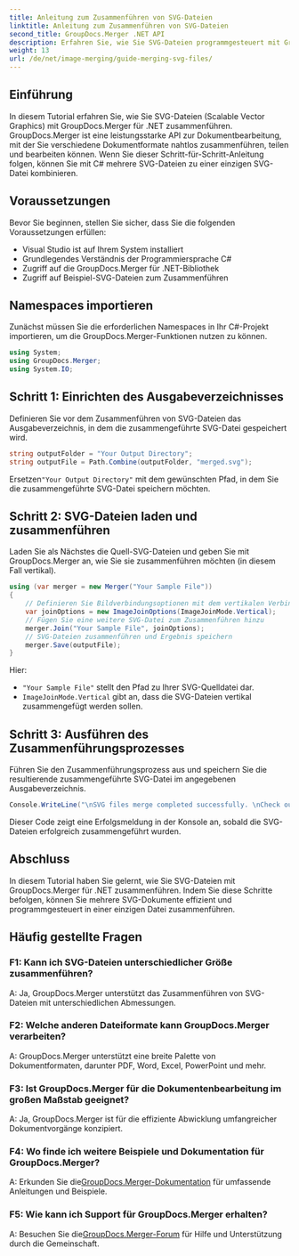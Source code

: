 ```yaml
---
title: Anleitung zum Zusammenführen von SVG-Dateien
linktitle: Anleitung zum Zusammenführen von SVG-Dateien
second_title: GroupDocs.Merger .NET API
description: Erfahren Sie, wie Sie SVG-Dateien programmgesteuert mit GroupDocs.Merger für .NET zusammenführen. Kombinieren Sie mühelos mehrere SVG-Dokumente.
weight: 13
url: /de/net/image-merging/guide-merging-svg-files/
---
```

## Einführung
In diesem Tutorial erfahren Sie, wie Sie SVG-Dateien (Scalable Vector Graphics) mit GroupDocs.Merger für .NET zusammenführen. GroupDocs.Merger ist eine leistungsstarke API zur Dokumentbearbeitung, mit der Sie verschiedene Dokumentformate nahtlos zusammenführen, teilen und bearbeiten können. Wenn Sie dieser Schritt-für-Schritt-Anleitung folgen, können Sie mit C# mehrere SVG-Dateien zu einer einzigen SVG-Datei kombinieren.

## Voraussetzungen

Bevor Sie beginnen, stellen Sie sicher, dass Sie die folgenden Voraussetzungen erfüllen:

- Visual Studio ist auf Ihrem System installiert
- Grundlegendes Verständnis der Programmiersprache C#
- Zugriff auf die GroupDocs.Merger für .NET-Bibliothek
- Zugriff auf Beispiel-SVG-Dateien zum Zusammenführen

## Namespaces importieren

Zunächst müssen Sie die erforderlichen Namespaces in Ihr C#-Projekt importieren, um die GroupDocs.Merger-Funktionen nutzen zu können.

```csharp
using System; 
using GroupDocs.Merger;
using System.IO;
```

## Schritt 1: Einrichten des Ausgabeverzeichnisses

Definieren Sie vor dem Zusammenführen von SVG-Dateien das Ausgabeverzeichnis, in dem die zusammengeführte SVG-Datei gespeichert wird.

```csharp
string outputFolder = "Your Output Directory";
string outputFile = Path.Combine(outputFolder, "merged.svg");
```

 Ersetzen`"Your Output Directory"` mit dem gewünschten Pfad, in dem Sie die zusammengeführte SVG-Datei speichern möchten.

## Schritt 2: SVG-Dateien laden und zusammenführen

Laden Sie als Nächstes die Quell-SVG-Dateien und geben Sie mit GroupDocs.Merger an, wie Sie sie zusammenführen möchten (in diesem Fall vertikal).

```csharp
using (var merger = new Merger("Your Sample File"))
{
    // Definieren Sie Bildverbindungsoptionen mit dem vertikalen Verbindungsmodus
    var joinOptions = new ImageJoinOptions(ImageJoinMode.Vertical);
    // Fügen Sie eine weitere SVG-Datei zum Zusammenführen hinzu
    merger.Join("Your Sample File", joinOptions);
    // SVG-Dateien zusammenführen und Ergebnis speichern
    merger.Save(outputFile);
}
```

Hier:
- `"Your Sample File"` stellt den Pfad zu Ihrer SVG-Quelldatei dar.
- `ImageJoinMode.Vertical` gibt an, dass die SVG-Dateien vertikal zusammengefügt werden sollen.

## Schritt 3: Ausführen des Zusammenführungsprozesses

Führen Sie den Zusammenführungsprozess aus und speichern Sie die resultierende zusammengeführte SVG-Datei im angegebenen Ausgabeverzeichnis.

```csharp
Console.WriteLine("\nSVG files merge completed successfully. \nCheck output in {0}", outputFolder);
```

Dieser Code zeigt eine Erfolgsmeldung in der Konsole an, sobald die SVG-Dateien erfolgreich zusammengeführt wurden.

## Abschluss

In diesem Tutorial haben Sie gelernt, wie Sie SVG-Dateien mit GroupDocs.Merger für .NET zusammenführen. Indem Sie diese Schritte befolgen, können Sie mehrere SVG-Dokumente effizient und programmgesteuert in einer einzigen Datei zusammenführen.

## Häufig gestellte Fragen

### F1: Kann ich SVG-Dateien unterschiedlicher Größe zusammenführen?

A: Ja, GroupDocs.Merger unterstützt das Zusammenführen von SVG-Dateien mit unterschiedlichen Abmessungen.

### F2: Welche anderen Dateiformate kann GroupDocs.Merger verarbeiten?

A: GroupDocs.Merger unterstützt eine breite Palette von Dokumentformaten, darunter PDF, Word, Excel, PowerPoint und mehr.

### F3: Ist GroupDocs.Merger für die Dokumentenbearbeitung im großen Maßstab geeignet?

A: Ja, GroupDocs.Merger ist für die effiziente Abwicklung umfangreicher Dokumentvorgänge konzipiert.

### F4: Wo finde ich weitere Beispiele und Dokumentation für GroupDocs.Merger?

 A: Erkunden Sie die[GroupDocs.Merger-Dokumentation](https://tutorials.groupdocs.com/merger/net/) für umfassende Anleitungen und Beispiele.

### F5: Wie kann ich Support für GroupDocs.Merger erhalten?

 A: Besuchen Sie die[GroupDocs.Merger-Forum](https://forum.groupdocs.com/c/merger/32) für Hilfe und Unterstützung durch die Gemeinschaft.